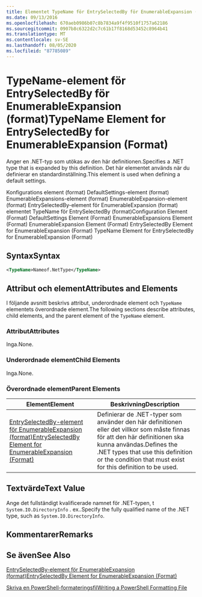 ```yaml
---
title: Elementet TypeName för EntrySelectedBy för EnumerableExpansion (format) | Microsoft Docs
ms.date: 09/13/2016
ms.openlocfilehash: 670aeb0986b07c8b7834a9f4f9510f1757a62186
ms.sourcegitcommit: 0907b8c6322d2c7c61b17f8168d53452c8964b41
ms.translationtype: MT
ms.contentlocale: sv-SE
ms.lasthandoff: 08/05/2020
ms.locfileid: "87785089"
---
```

# <a name="typename-element-for-entryselectedby-for-enumerableexpansion-format"></a><span data-ttu-id="9b025-102">TypeName-element för EntrySelectedBy för EnumerableExpansion (format)</span><span class="sxs-lookup"><span data-stu-id="9b025-102">TypeName Element for EntrySelectedBy for EnumerableExpansion (Format)</span></span>

<span data-ttu-id="9b025-103">Anger en .NET-typ som utökas av den här definitionen.</span><span class="sxs-lookup"><span data-stu-id="9b025-103">Specifies a .NET type that is expanded by this definition.</span></span> <span data-ttu-id="9b025-104">Det här elementet används när du definierar en standardinställning.</span><span class="sxs-lookup"><span data-stu-id="9b025-104">This element is used when defining a default settings.</span></span>

<span data-ttu-id="9b025-105">Konfigurations element (format) DefaultSettings-element (format) EnumerableExpansions-element (format) EnumerableExpansion-element (format) EntrySelectedBy-element för EnumerableExpansion (format) elementet TypeName för EntrySelectedBy (format)</span><span class="sxs-lookup"><span data-stu-id="9b025-105">Configuration Element (Format) DefaultSettings Element (Format) EnumerableExpansions Element (Format) EnumerableExpansion Element (Format) EntrySelectedBy Element for EnumerableExpansion (Format) TypeName Element for EntrySelectedBy for EnumerableExpansion (Format)</span></span>

## <a name="syntax"></a><span data-ttu-id="9b025-106">Syntax</span><span class="sxs-lookup"><span data-stu-id="9b025-106">Syntax</span></span>

```xml
<TypeName>Nameof.NetType</TypeName>

```

## <a name="attributes-and-elements"></a><span data-ttu-id="9b025-107">Attribut och element</span><span class="sxs-lookup"><span data-stu-id="9b025-107">Attributes and Elements</span></span>

<span data-ttu-id="9b025-108">I följande avsnitt beskrivs attribut, underordnade element och `TypeName` elementets överordnade element.</span><span class="sxs-lookup"><span data-stu-id="9b025-108">The following sections describe attributes, child elements, and the parent element of the `TypeName` element.</span></span>

### <a name="attributes"></a><span data-ttu-id="9b025-109">Attribut</span><span class="sxs-lookup"><span data-stu-id="9b025-109">Attributes</span></span>

<span data-ttu-id="9b025-110">Inga.</span><span class="sxs-lookup"><span data-stu-id="9b025-110">None.</span></span>

### <a name="child-elements"></a><span data-ttu-id="9b025-111">Underordnade element</span><span class="sxs-lookup"><span data-stu-id="9b025-111">Child Elements</span></span>

<span data-ttu-id="9b025-112">Inga.</span><span class="sxs-lookup"><span data-stu-id="9b025-112">None.</span></span>

### <a name="parent-elements"></a><span data-ttu-id="9b025-113">Överordnade element</span><span class="sxs-lookup"><span data-stu-id="9b025-113">Parent Elements</span></span>

|<span data-ttu-id="9b025-114">Element</span><span class="sxs-lookup"><span data-stu-id="9b025-114">Element</span></span>|<span data-ttu-id="9b025-115">Beskrivning</span><span class="sxs-lookup"><span data-stu-id="9b025-115">Description</span></span>|
|-------------|-----------------|
|[<span data-ttu-id="9b025-116">EntrySelectedBy-element för EnumerableExpansion (format)</span><span class="sxs-lookup"><span data-stu-id="9b025-116">EntrySelectedBy Element for EnumerableExpansion (Format)</span></span>](./entryselectedby-element-for-enumerableexpansion-format.md)|<span data-ttu-id="9b025-117">Definierar de .NET-typer som använder den här definitionen eller det villkor som måste finnas för att den här definitionen ska kunna användas.</span><span class="sxs-lookup"><span data-stu-id="9b025-117">Defines the .NET types that use this definition or the condition that must exist for this definition to be used.</span></span>|

## <a name="text-value"></a><span data-ttu-id="9b025-118">Textvärde</span><span class="sxs-lookup"><span data-stu-id="9b025-118">Text Value</span></span>

<span data-ttu-id="9b025-119">Ange det fullständigt kvalificerade namnet för .NET-typen, t `System.IO.DirectoryInfo` . ex..</span><span class="sxs-lookup"><span data-stu-id="9b025-119">Specify the fully qualified name of the .NET type, such as `System.IO.DirectoryInfo`.</span></span>

## <a name="remarks"></a><span data-ttu-id="9b025-120">Kommentarer</span><span class="sxs-lookup"><span data-stu-id="9b025-120">Remarks</span></span>

## <a name="see-also"></a><span data-ttu-id="9b025-121">Se även</span><span class="sxs-lookup"><span data-stu-id="9b025-121">See Also</span></span>

[<span data-ttu-id="9b025-122">EntrySelectedBy-element för EnumerableExpansion (format)</span><span class="sxs-lookup"><span data-stu-id="9b025-122">EntrySelectedBy Element for EnumerableExpansion (Format)</span></span>](./entryselectedby-element-for-enumerableexpansion-format.md)

[<span data-ttu-id="9b025-123">Skriva en PowerShell-formateringsfil</span><span class="sxs-lookup"><span data-stu-id="9b025-123">Writing a PowerShell Formatting File</span></span>](./writing-a-powershell-formatting-file.md)
